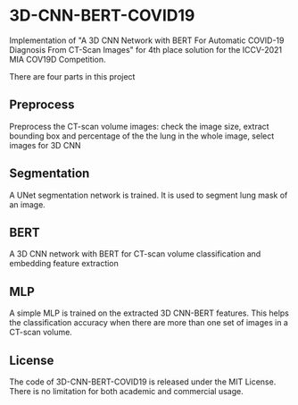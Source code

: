 # 3D-CNN-BERT-COVID19

Implementation of "A 3D CNN Network with BERT For Automatic COVID-19 Diagnosis From CT-Scan Images" for 4th place solution for the ICCV-2021 MIA COV19D Competition. 

There are four parts in this project
## Preprocess
Preprocess the CT-scan volume images: check the image size, extract bounding box and percentage of the the lung in the whole image, select images for 3D CNN

## Segmentation
A UNet segmentation network is trained. It is used to segment lung mask of an image. 

## BERT
A 3D CNN network with BERT for CT-scan volume classification and embedding feature extraction 

## MLP
A simple MLP is trained on the extracted 3D CNN-BERT features. This helps the classification accuracy when there are more than one set of images in a CT-scan volume.  



## License
The code of 3D-CNN-BERT-COVID19 is released under the MIT License. There is no limitation for both academic and commercial usage.
